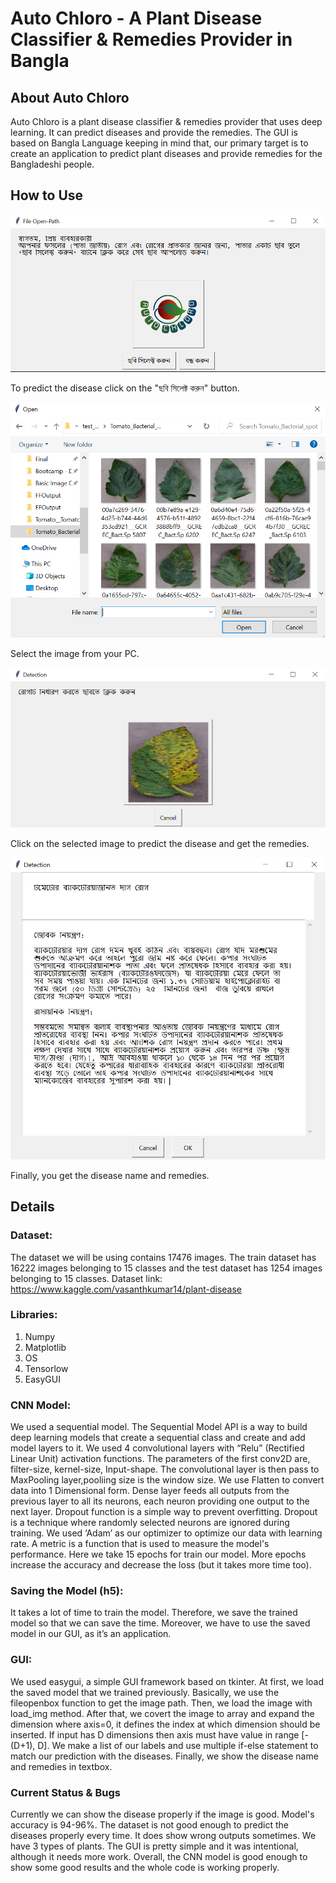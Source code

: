 # Auto Chloro - A Plant Disease Classifier & Remedies Provider in Bangla
## About Auto Chloro
Auto Chloro is a plant disease classifier & remedies provider that uses deep learning. It can predict diseases and provide the remedies. The GUI is based on Bangla Language keeping in mind that, our primary target is to create an application to predict plant diseases and provide remedies for the Bangladeshi people.


## How to Use 

![select menu](images/gui1.PNG)


To predict the disease click on the "ছবি সিলেক্ট করুন" button.


![file open](images/gui2.PNG)


Select the image from your PC.


![confirmation](images/gui3.PNG)


Click on the selected image to predict the disease and get the remedies.


![remedies](images/gui4.PNG)


Finally, you get the disease name and remedies. 

## Details
### Dataset:
The dataset we will be using contains 17476 images. The train dataset has 16222 images belonging to 15 classes and the test dataset has 1254 images belonging to 15 classes.
Dataset link: https://www.kaggle.com/vasanthkumar14/plant-disease 
### Libraries:
1. Numpy 
2. Matplotlib
3. OS
4. Tensorlow
5. EasyGUI

### CNN Model:

We used a sequential model. The Sequential Model API is a way to build deep learning models that create a sequential class and create and add model layers to it. We used 4 convolutional layers with “Relu” (Rectified Linear Unit) activation functions. The parameters of the first conv2D are, filter-size, kernel-size, Input-shape. The convolutional layer is then pass to MaxPooling layer,pooliing size is the window size. We use Flatten to convert data into 1 Dimensional form. Dense layer feeds all outputs from the previous layer to all its neurons, each neuron providing one output to the next layer. Dropout function is a simple way to prevent overfitting. Dropout is a technique where randomly selected neurons are ignored during training. We used ‘Adam’ as our optimizer to optimize our data with learning rate. A metric is a function that is used to measure the model's performance. Here we take 15 epochs for train our model. More epochs increase the accuracy and decrease the loss (but it takes more time too).

### Saving the Model (h5):

It takes a lot of time to train the model. Therefore, we save the trained model so that we can save the time. Moreover, we have to use the saved model in our GUI, as it’s an application.

### GUI:

We used easygui, a simple GUI framework based on tkinter. At first, we load the saved model that we trained previously. Basically, we use the fileopenbox function to get the image path. Then, we load the image with load_img method. After that, we covert the image to array and expand the dimension where axis=0, it defines the index at which dimension should be inserted. If input has D dimensions then axis must have value in range [-(D+1), D].
We make a list of our labels and use multiple if-else statement to match our prediction with the diseases. Finally, we show the disease name and remedies in textbox.

### Current Status & Bugs

Currently we can show the disease properly if the image is good. Model's accuracy is 94-96%. The dataset is not good enough to predict the diseases properly every time. It does show wrong outputs sometimes. We have 3 types of plants. The GUI is pretty simple and it was intentional, although it needs more work. Overall, the CNN model is good enough to show some good results and the whole code is working properly.
